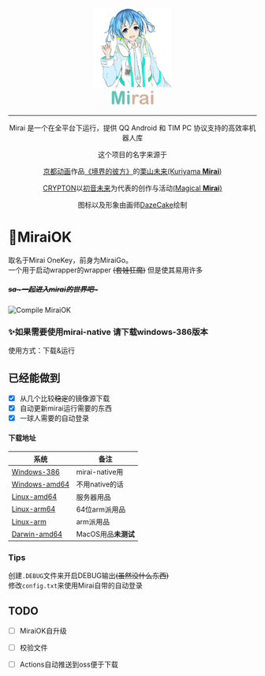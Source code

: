 <div align="center">
   <img width="160" src="assets/mirai.png" alt="logo"></br>


   <img width="95" src="assets/mirai.svg" alt="title">

----
Mirai 是一个在全平台下运行，提供 QQ Android 和 TIM PC 协议支持的高效率机器人库

这个项目的名字来源于
     <p><a href = "http://www.kyotoanimation.co.jp/">京都动画</a>作品<a href = "https://zh.moegirl.org/zh-hans/%E5%A2%83%E7%95%8C%E7%9A%84%E5%BD%BC%E6%96%B9">《境界的彼方》</a>的<a href = "https://zh.moegirl.org/zh-hans/%E6%A0%97%E5%B1%B1%E6%9C%AA%E6%9D%A5">栗山未来(Kuriyama <b>Mirai</b>)</a></p>
     <p><a href = "https://www.crypton.co.jp/">CRYPTON</a>以<a href = "https://www.crypton.co.jp/miku_eng">初音未来</a>为代表的创作与活动<a href = "https://magicalmirai.com/2019/index_en.html">(Magical <b>Mirai</b>)</a></p>
图标以及形象由画师<a href = "">DazeCake</a>绘制
</div>

# 🎃MiraiOK 
取名于Mirai OneKey，前身为MiraiGo。  
一个用于启动wrapper的wrapper ~~(套娃狂魔)~~ 但是使其易用许多
##### ~~sa~一起进入mirai的世界吧~~~  
![Compile MiraiOK](https://github.com/LXY1226/miraiOK/workflows/Compile%20MiraiOK/badge.svg)


### ✨如果需要使用mirai-native 请下载windows-386版本

使用方式：下载&运行

## 已经能做到
- [x] 从几个比较~~稳定~~的镜像源下载
- [x] 自动更新mirai运行需要的东西
- [x] 一球人需要的自动登录

#### 下载地址
|系统|备注|
|-------------|---|
|[Windows-386](http://t.imlxy.net:64724/mirai/MiraiOK/miraiOK_windows_386.exe)|mirai-native用|
|[Windows-amd64](http://t.imlxy.net:64724/mirai/MiraiOK/miraiOK_windows_amd64.exe)|不用native的话|
|[Linux-amd64](http://t.imlxy.net:64724/mirai/MiraiOK/miraiOK_linux_amd64)|服务器用品|
|[Linux-arm64](http://t.imlxy.net:64724/mirai/MiraiOK/miraiOK_linux_arm64)|64位arm派用品|
|[Linux-arm](http://t.imlxy.net:64724/mirai/MiraiOK/miraiOK_linux_arm)|arm派用品|
|[Darwin-amd64](http://t.imlxy.net:64724/mirai/MiraiOK/miraiOK_darwin_amd64)|MacOS用品**未测试**|


### Tips
创建`.DEBUG`文件来开启DEBUG输出~~(虽然没什么东西)~~  
修改`config.txt`来使用Mirai自带的自动登录  


## TODO
- [ ] MiraiOK自升级  
- [ ] 校验文件   
- [ ] Actions自动推送到oss便于下载  

